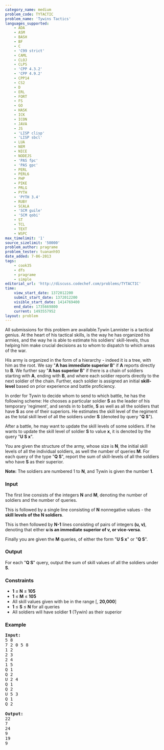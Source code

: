 ```yaml
---
category_name: medium
problem_code: TYTACTIC
problem_name: 'Tywins Tactics'
languages_supported:
    - ADA
    - ASM
    - BASH
    - BF
    - C
    - 'C99 strict'
    - CAML
    - CLOJ
    - CLPS
    - 'CPP 4.3.2'
    - 'CPP 4.9.2'
    - CPP14
    - CS2
    - D
    - ERL
    - FORT
    - FS
    - GO
    - HASK
    - ICK
    - ICON
    - JAVA
    - JS
    - 'LISP clisp'
    - 'LISP sbcl'
    - LUA
    - NEM
    - NICE
    - NODEJS
    - 'PAS fpc'
    - 'PAS gpc'
    - PERL
    - PERL6
    - PHP
    - PIKE
    - PRLG
    - PYTH
    - 'PYTH 3.4'
    - RUBY
    - SCALA
    - 'SCM guile'
    - 'SCM qobi'
    - ST
    - TCL
    - TEXT
    - WSPC
max_timelimit: '1'
source_sizelimit: '50000'
problem_author: pragrame
problem_tester: tuananh93
date_added: 7-06-2013
tags:
    - cook35
    - dfs
    - pragrame
    - simple
editorial_url: 'http://discuss.codechef.com/problems/TYTACTIC'
time:
    view_start_date: 1372012200
    submit_start_date: 1372012200
    visible_start_date: 1414769400
    end_date: 1735669800
    current: 1493557952
layout: problem
---
```

All submissions for this problem are available.Tywin Lannister is a tactical genius. At the heart of his tactical skills, is the way he has organized his armies, and the way he is able to estimate his soldiers' skill-levels, thus helping him make crucial decisions as to whom to dispatch to which areas of the war.

His army is organized in the form of a hierarchy - indeed it is a tree, with him as the root. We say "**A has immediate superior B**" if **A** reports directly to **B**. We further say "**A has superior B**" if there is a chain of soldiers starting with **A**, ending with **B**, and where each soldier reports directly to the next soldier of the chain. Further, each soldier is assigned an initial **skill-level** based on prior experience and battle proficiency.

In order for Tywin to decide whom to send to which battle, he has the following scheme: He chooses a particular soldier **S** as the leader of his temporary 'regiment', and sends in to battle, **S** as well as all the soldiers that have **S** as one of their superiors. He estimates the skill level of the regiment as the total skill level of all the soldiers under **S** (denoted by query "**Q S**").

After a battle, he may want to update the skill levels of some soldiers. If he wants to update the skill level of soldier **S** to value **x**, it is denoted by the query "**U S x**".

You are given the structure of the army, whose size is **N**, the initial skill levels of all the individual soldiers, as well the number of queries **M**. For each query of the type "**Q S**", report the sum of skill-levels of all the soldiers who have **S** as their superior.

**Note:** The soldiers are numbered 1 to **N**, and Tywin is given the number **1**.

### Input

The first line consists of the integers **N** and **M**, denoting the number of soldiers and the number of queries.

This is followed by a single line consisting of **N** nonnegative values - the **skill levels of the N soldiers**.

This is then followed by **N-1** lines consisting of pairs of integers **(u, v)**, denoting that either **u is an immediate superior of v, or vice-versa**.

Finally you are given the **M** queries, of either the form "**U S x**" or "**Q S**".

### Output

For each "**Q S**" query, output the sum of skill values of all the soldiers under **S**.

### Constraints

- **1** ≤ **N** ≤ **105**
- **1** ≤ **M** ≤ **105**
- All skill values given with be in the range \[, **20,000**\]
- **1** ≤ **S** ≤ **N** for all queries
- All soldiers will have soldier **1** (Tywin) as their superior

### Example

<pre>
<b>Input:</b>
5 8
7 2 0 5 8
1 2
2 3
2 4
1 5
Q 1
Q 2
U 2 4
Q 1
Q 2
U 5 3
Q 1
Q 2

<b>Output:</b>
22
7
24
9
19
9

</pre>